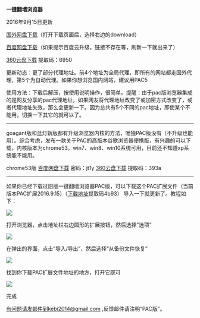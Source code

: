 **一键翻墙浏览器**

2016年9月15日更新

[国外网盘下载](https://mega.nz/#!04wWFRwI!UHaWLZmMBSZjwJU8nBPjKglDBI7NOCtNRhGcarhSwQA)（打开下载页面后，选择右边的download）

[百度网盘下载](http://pan.baidu.com/s/1coTr2Y )（如果提示百度云升级，链接不存在等，刷新一下就出来了）

[360云盘下载](https://yunpan.cn/ckdX6XeSnth42 ) 提取码：6950

更新动态：更了部分代理地址。前4个地址为全局代理，即所有的网站都走国外代理，第5个为自动代理。如果你想浏览国内网站，建议用PAC5

使用方法：下载后解压，按使用说明操作，很简单。提醒：由于pac版浏览器集成的是网友分享的pac代理地址，如果网友将代理地址改变了或加密方式改变了，或者代理地址失效，那么会更新一下。因为总共有5个不同的pac地址，即使某个不能用，切换一下其它的就可以了。

***
goagant版和蓝灯新版都有升级浏览器内核的方法，唯独PAC版没有（不升级也能用）。综合考虑，发布一款关于PAC的高版本谷歌浏览器便携版，有兴趣的可以下载，内核版本为chrome53。win7、win8、win10系统可用，目前还不知道xp系统能不能用。

chrome53版 [百度网盘下载](http://pan.baidu.com/s/1bpMbynt ) 密码：jt1y          [360云盘下载](https://yunpan.cn/ckxaNS3wvfVJJ) 提取码：393a



***
如果你已经下载过旧版一键翻墙浏览器PAC版，可以下载这个PAC扩展文件（当前版本PAC扩展2016.9.15）（[下载地址](https://yunpan.cn/ckd9b9MaHBhZE )提取码4b93）  导入一下就更新了。教程如下：

![](https://raw.githubusercontent.com/Alvin9999/pac2/master/1.png)

打开浏览器，点击地址栏右边圆形的扩展按钮，然后选择“选项”


![](https://raw.githubusercontent.com/Alvin9999/pac2/master/2.png)

在弹出的界面，点击“导入/导出”，然后选择“从备份文件恢复”


![](https://raw.githubusercontent.com/Alvin9999/pac2/master/14.png)

找到你下载PAC扩展文件地址的地方，打开它既可


![](https://raw.githubusercontent.com/Alvin9999/pac2/master/3.png)

完成






有问题请发邮件到kebi2014@gmail.com ,反馈邮件请注明“PAC版”。